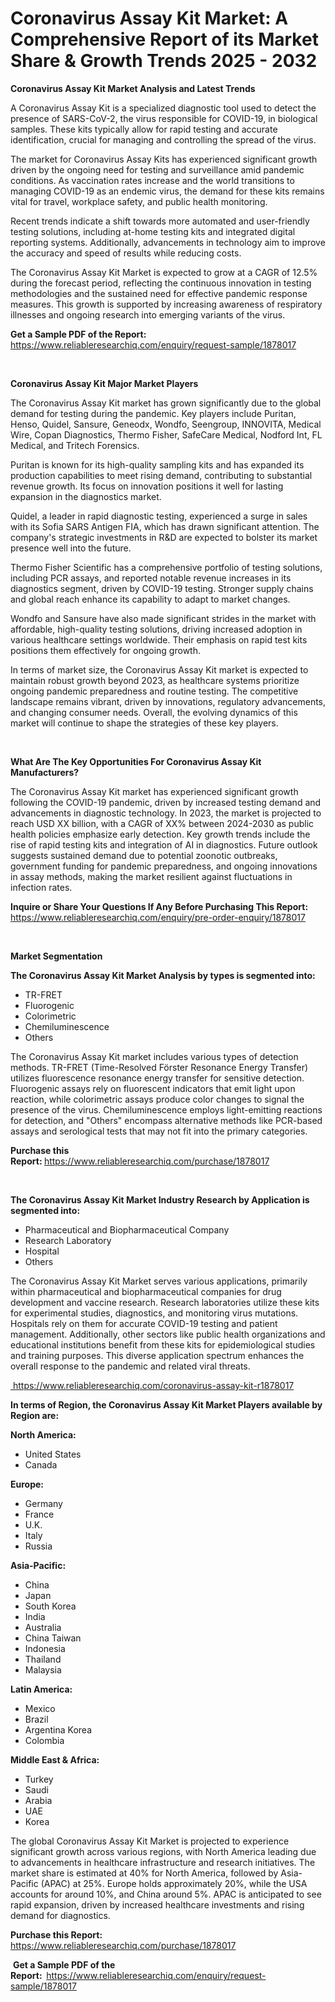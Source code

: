 <p><h1>Coronavirus Assay Kit Market: A Comprehensive Report of its Market Share & Growth Trends 2025 - 2032</h1></p><p><strong>Coronavirus Assay Kit Market Analysis and Latest Trends</strong></p>
<p><p>A Coronavirus Assay Kit is a specialized diagnostic tool used to detect the presence of SARS-CoV-2, the virus responsible for COVID-19, in biological samples. These kits typically allow for rapid testing and accurate identification, crucial for managing and controlling the spread of the virus. </p><p>The market for Coronavirus Assay Kits has experienced significant growth driven by the ongoing need for testing and surveillance amid pandemic conditions. As vaccination rates increase and the world transitions to managing COVID-19 as an endemic virus, the demand for these kits remains vital for travel, workplace safety, and public health monitoring. </p><p>Recent trends indicate a shift towards more automated and user-friendly testing solutions, including at-home testing kits and integrated digital reporting systems. Additionally, advancements in technology aim to improve the accuracy and speed of results while reducing costs. </p><p>The Coronavirus Assay Kit Market is expected to grow at a CAGR of 12.5% during the forecast period, reflecting the continuous innovation in testing methodologies and the sustained need for effective pandemic response measures. This growth is supported by increasing awareness of respiratory illnesses and ongoing research into emerging variants of the virus.</p></p>
<p><strong>Get a Sample PDF of the Report:&nbsp;</strong> <a href="https://www.reliableresearchiq.com/enquiry/request-sample/1878017?utm_campaign=1087&utm_medium=2&utm_source=Github&utm_content=ia&utm_term=14042025&utm_id=coronavirus-assay-kit">https://www.reliableresearchiq.com/enquiry/request-sample/1878017</a></p>
<p>&nbsp;</p>
<p><strong>Coronavirus Assay Kit Major Market Players</strong></p>
<p><p>The Coronavirus Assay Kit market has grown significantly due to the global demand for testing during the pandemic. Key players include Puritan, Henso, Quidel, Sansure, Geneodx, Wondfo, Seengroup, INNOVITA, Medical Wire, Copan Diagnostics, Thermo Fisher, SafeCare Medical, Nodford Int, FL Medical, and Tritech Forensics. </p><p>Puritan is known for its high-quality sampling kits and has expanded its production capabilities to meet rising demand, contributing to substantial revenue growth. Its focus on innovation positions it well for lasting expansion in the diagnostics market.</p><p>Quidel, a leader in rapid diagnostic testing, experienced a surge in sales with its Sofia SARS Antigen FIA, which has drawn significant attention. The company's strategic investments in R&D are expected to bolster its market presence well into the future.</p><p>Thermo Fisher Scientific has a comprehensive portfolio of testing solutions, including PCR assays, and reported notable revenue increases in its diagnostics segment, driven by COVID-19 testing. Stronger supply chains and global reach enhance its capability to adapt to market changes.</p><p>Wondfo and Sansure have also made significant strides in the market with affordable, high-quality testing solutions, driving increased adoption in various healthcare settings worldwide. Their emphasis on rapid test kits positions them effectively for ongoing growth.</p><p>In terms of market size, the Coronavirus Assay Kit market is expected to maintain robust growth beyond 2023, as healthcare systems prioritize ongoing pandemic preparedness and routine testing. The competitive landscape remains vibrant, driven by innovations, regulatory advancements, and changing consumer needs. Overall, the evolving dynamics of this market will continue to shape the strategies of these key players.</p></p>
<p>&nbsp;</p>
<p><strong>What Are The Key Opportunities For Coronavirus Assay Kit Manufacturers?</strong></p>
<p><p>The Coronavirus Assay Kit market has experienced significant growth following the COVID-19 pandemic, driven by increased testing demand and advancements in diagnostic technology. In 2023, the market is projected to reach USD XX billion, with a CAGR of XX% between 2024-2030 as public health policies emphasize early detection. Key growth trends include the rise of rapid testing kits and integration of AI in diagnostics. Future outlook suggests sustained demand due to potential zoonotic outbreaks, government funding for pandemic preparedness, and ongoing innovations in assay methods, making the market resilient against fluctuations in infection rates.</p></p>
<p><strong>Inquire or Share Your Questions If Any Before Purchasing This Report:</strong> <a href="https://www.reliableresearchiq.com/enquiry/pre-order-enquiry/1878017?utm_campaign=1087&utm_medium=2&utm_source=Github&utm_content=ia&utm_term=14042025&utm_id=coronavirus-assay-kit">https://www.reliableresearchiq.com/enquiry/pre-order-enquiry/1878017</a></p>
<p>&nbsp;</p>
<p><strong>Market Segmentation</strong></p>
<p><strong>The Coronavirus Assay Kit Market Analysis by types is segmented into:</strong></p>
<p><ul><li>TR-FRET</li><li>Fluorogenic</li><li>Colorimetric</li><li>Chemiluminescence</li><li>Others</li></ul></p>
<p><p>The Coronavirus Assay Kit market includes various types of detection methods. TR-FRET (Time-Resolved Förster Resonance Energy Transfer) utilizes fluorescence resonance energy transfer for sensitive detection. Fluorogenic assays rely on fluorescent indicators that emit light upon reaction, while colorimetric assays produce color changes to signal the presence of the virus. Chemiluminescence employs light-emitting reactions for detection, and "Others" encompass alternative methods like PCR-based assays and serological tests that may not fit into the primary categories.</p></p>
<p><strong>Purchase this Report:&nbsp;</strong><a href="https://www.reliableresearchiq.com/purchase/1878017?utm_campaign=1087&utm_medium=2&utm_source=Github&utm_content=ia&utm_term=14042025&utm_id=coronavirus-assay-kit">https://www.reliableresearchiq.com/purchase/1878017</a></p>
<p>&nbsp;</p>
<p><strong>The Coronavirus Assay Kit Market Industry Research by Application is segmented into:</strong></p>
<p><ul><li>Pharmaceutical and Biopharmaceutical Company</li><li>Research Laboratory</li><li>Hospital</li><li>Others</li></ul></p>
<p><p>The Coronavirus Assay Kit Market serves various applications, primarily within pharmaceutical and biopharmaceutical companies for drug development and vaccine research. Research laboratories utilize these kits for experimental studies, diagnostics, and monitoring virus mutations. Hospitals rely on them for accurate COVID-19 testing and patient management. Additionally, other sectors like public health organizations and educational institutions benefit from these kits for epidemiological studies and training purposes. This diverse application spectrum enhances the overall response to the pandemic and related viral threats.</p></p>
<p><a href="https://www.reliableresearchiq.com/coronavirus-assay-kit-r1878017?utm_campaign=1087&utm_medium=2&utm_source=Github&utm_content=ia&utm_term=14042025&utm_id=coronavirus-assay-kit">&nbsp;https://www.reliableresearchiq.com/coronavirus-assay-kit-r1878017</a></p>
<p><strong>In terms of Region, the Coronavirus Assay Kit Market Players available by Region are:</strong></p>
<p>
    <p> <strong> North America: </strong>
        <ul>
            <li>United States</li>
            <li>Canada</li>
        </ul>
        </p> 
    <p> <strong> Europe: </strong>
        <ul>
            <li>Germany</li>
            <li>France</li>
            <li>U.K.</li>
            <li>Italy</li>
            <li>Russia</li>
        </ul>
        </p> 
    <p> <strong> Asia-Pacific: </strong>
        <ul>
            <li>China</li>
            <li>Japan</li>
            <li>South Korea</li>
            <li>India</li>
            <li>Australia</li>
            <li>China Taiwan</li>
            <li>Indonesia</li>
            <li>Thailand</li>
            <li>Malaysia</li>
        </ul>
        </p> 
    <p> <strong> Latin America: </strong>
        <ul>
            <li>Mexico</li>
            <li>Brazil</li>
            <li>Argentina Korea</li>
            <li>Colombia</li>
        </ul>
        </p> 
    <p> <strong> Middle East & Africa: </strong>
        <ul>
            <li>Turkey</li>
            <li>Saudi</li>
            <li>Arabia</li>
            <li>UAE</li>
            <li>Korea</li>
        </ul>
    </p>
    </p>
<p><p>The global Coronavirus Assay Kit Market is projected to experience significant growth across various regions, with North America leading due to advancements in healthcare infrastructure and research initiatives. The market share is estimated at 40% for North America, followed by Asia-Pacific (APAC) at 25%. Europe holds approximately 20%, while the USA accounts for around 10%, and China around 5%. APAC is anticipated to see rapid expansion, driven by increased healthcare investments and rising demand for diagnostics.</p></p>
<p><strong>Purchase this Report: </strong><a href="https://www.reliableresearchiq.com/purchase/1878017?utm_campaign=1087&utm_medium=2&utm_source=Github&utm_content=ia&utm_term=14042025&utm_id=coronavirus-assay-kit">https://www.reliableresearchiq.com/purchase/1878017</a></p>
<p>&nbsp;<strong>Get a Sample PDF of the Report:&nbsp;&nbsp;</strong><a href="https://www.reliableresearchiq.com/enquiry/request-sample/1878017?utm_campaign=1087&utm_medium=2&utm_source=Github&utm_content=ia&utm_term=14042025&utm_id=coronavirus-assay-kit">https://www.reliableresearchiq.com/enquiry/request-sample/1878017</a></p>
<p><strong></strong></p>
<p><p></p><p></p><p></p></p>
